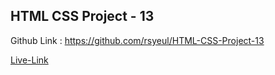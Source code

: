 <!-- # FSD Javascript  Bootcamp -->
## HTML CSS Project - 13

Github Link : https://github.com/rsyeul/HTML-CSS-Project-13

[Live-Link](https://rahul-project-13.netlify.app/)